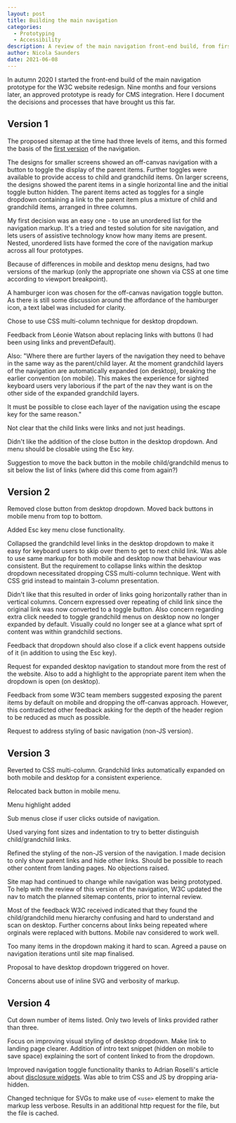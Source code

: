 ```yaml
---
layout: post
title: Building the main navigation
categories:
  - Prototyping
  - Accessibility
description: A review of the main navigation front-end build, from first prototype to client sign off.
author: Nicola Saunders
date: 2021-06-08
---
```


In autumn 2020 I started the front-end build of the main navigation prototype for the W3C website redesign. Nine months and four versions later, an approved prototype is ready for CMS integration. Here I document the decisions and processes that have brought us this far.

## Version 1

The proposed sitemap at the time had three levels of items, and this formed the basis of the [first version](https://w3c-dev.studio24.dev/navigation-v1/index.html) of the navigation.

The designs for smaller screens showed an off-canvas navigation with a button to toggle the display of the parent items. Further toggles were available to provide access to child and grandchild items. On larger screens, the designs showed the parent items in a single horizontal line and the initial toggle button hidden. The parent items acted as toggles for a single dropdown containing a link to the parent item plus a mixture of child and grandchild items, arranged in three columns.

My first decision was an easy one - to use an unordered list for the navigation markup. It's a tried and tested solution for site navigation, and lets users of assistive technology know how many items are present. Nested, unordered lists have formed the core of the navigation markup across all four prototypes.

Because of differences in mobile and desktop menu designs, had two versions of the markup (only the appropriate one shown via CSS at one time according to viewport breakpoint).

A hamburger icon was chosen for the off-canvas navigation toggle button. As there is still some discussion around the affordance of the hamburger icon, a text label was included for clarity.

Chose to use CSS multi-column technique for desktop dropdown.

Feedback from Léonie Watson about replacing links with buttons (I had been using links and preventDefault). 

Also: "Where there are further layers of the navigation they need to behave in the same way as the parent/child layer. At the moment grandchild layers of the navigation are automatically expanded (on desktop), breaking the earlier convention (on mobile). This makes the experience for sighted keyboard users very laborious if the part of the nav they want is on the other side of the expanded grandchild layers.

It must be possible to close each layer of the navigation using the escape key for the same reason."

Not clear that the child links were links and not just headings.

Didn't like the addition of the close button in the desktop dropdown. And menu should be closable using the Esc key.

Suggestion to move the back button in the mobile child/grandchild menus to sit below the list of links (where did this come from again?)

## Version 2

Removed close button from desktop dropdown. Moved back buttons in mobile menu from top to bottom.

Added Esc key menu close functionality.

Collapsed the grandchild level links in the desktop dropdown to make it easy for keyboard users to skip over them to get to next child link. Was able to use same markup for both mobile and desktop now that behaviour was consistent. But the requirement to collapse links within the desktop dropdown necessitated dropping CSS multi-column technique. Went with CSS grid instead to maintain 3-column presentation.

Didn't like that this resulted in order of links going horizontally rather than in vertical columns. Concern expressed over repeating of child link since the original link was now converted to a toggle button. Also concern regarding extra click needed to toggle grandchild menus on desktop now no longer expanded by default. Visually could no longer see at a glance what sprt of content was within grandchild sections.

Feedback that dropdown should also close if a click event happens outside of it (in addition to using the Esc key).

Request for expanded desktop navigation to standout more from the rest of the website. Also to add a highlight to the appropriate parent item when the dropdown is open (on desktop).

Feedback from some W3C team members suggested exposing the parent items by default on mobile and dropping the off-canvas approach. However, this contradicted other feedback asking for the depth of the header region to be reduced as much as possible.

Request to address styling of basic navigation (non-JS version).

## Version 3

Reverted to CSS multi-column. Grandchild links automatically expanded on both mobile and desktop for a consistent experience.

Relocated back button in mobile menu.

Menu highlight added

Sub menus close if user clicks outside of navigation.

Used varying font sizes and indentation to try to better distinguish child/grandchild links.

Refined the styling of the non-JS version of the navigation. I made decision to only show parent links and hide other links. Should be possible to reach other content from landing pages. No objections raised.

Site map had continued to change while navigation was being prototyped. To help with the review of this version of the navigation, W3C updated the nav to match the planned sitemap contents, prior to internal review.

Most of the feedback W3C received indicated that they found the child/grandchild menu hierarchy confusing and hard to understand and scan on desktop. Further concerns about links being repeated where orginals were replaced with buttons. Mobile nav considered to work well.

Too many items in the dropdown making it hard to scan. Agreed a pause on navigation iterations until site map finalised.

Proposal to have desktop dropdown triggered on hover.

Concerns about use of inline SVG and verbosity of markup.

## Version 4

Cut down number of items listed. Only two levels of links provided rather than three.

Focus on improving visual styling of desktop dropdown. Make link to landing page clearer. Addition of intro text snippet (hidden on mobile to save space) explaining the sort of content linked to from the dropdown.

Improved navigation toggle functionality thanks to Adrian Roselli's article about [disclosure widgets](https://adrianroselli.com/2020/05/disclosure-widgets.html). Was able to trim CSS and JS by dropping aria-hidden.

Changed technique for SVGs to make use of `<use>` element to make the markup less verbose. Results in an additional http request for the file, but the file is cached.
